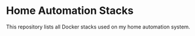 # Home Automation Stacks

This repository lists all Docker stacks used on my home automation system.